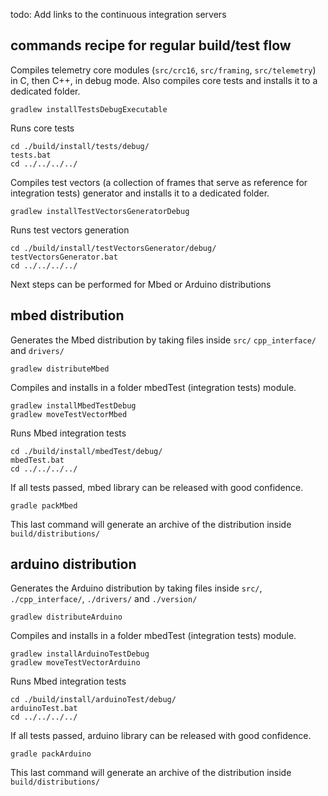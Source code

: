todo: Add links to the continuous integration servers

## commands recipe for regular build/test flow

Compiles telemetry core modules (`src/crc16`, `src/framing`, `src/telemetry`)
 in C, then C++, in debug mode.
Also compiles core tests and installs it to a dedicated folder.
```shell
gradlew installTestsDebugExecutable
```

Runs core tests
```shell
cd ./build/install/tests/debug/
tests.bat
cd ../../../../
```

Compiles test vectors (a collection of frames that serve as reference for
  integration tests) generator and installs it to a dedicated folder.

```shell
gradlew installTestVectorsGeneratorDebug
```

Runs test vectors generation
```shell
cd ./build/install/testVectorsGenerator/debug/
testVectorsGenerator.bat
cd ../../../../
```

Next steps can be performed for Mbed or Arduino distributions

## mbed distribution

Generates the Mbed distribution by taking files inside `src/` `cpp_interface/`
and `drivers/`

```shell
gradlew distributeMbed
```

Compiles and installs in a folder mbedTest (integration tests) module.
```shell
gradlew installMbedTestDebug
gradlew moveTestVectorMbed
```

Runs Mbed integration tests
```shell
cd ./build/install/mbedTest/debug/
mbedTest.bat
cd ../../../../
```

If all tests passed, mbed library can be released with good confidence.

```shell
gradle packMbed
```

This last command will generate an archive of the distribution inside
 `build/distributions/`

## arduino distribution

Generates the Arduino distribution by taking files inside `src/`,
`./cpp_interface/`, `./drivers/` and `./version/`

```shell
gradlew distributeArduino
```

Compiles and installs in a folder mbedTest (integration tests) module.
```shell
gradlew installArduinoTestDebug
gradlew moveTestVectorArduino
```

Runs Mbed integration tests
```shell
cd ./build/install/arduinoTest/debug/
arduinoTest.bat
cd ../../../../
```

If all tests passed, arduino library can be released with good confidence.

```shell
gradle packArduino
```

This last command will generate an archive of the distribution inside
 `build/distributions/`

